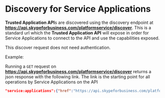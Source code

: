 # Discovery for Service Applications

 
**Trusted Application API**s are discovered using the discovery endpoint at **https://api.skypeforbusiness.com/platformservice/discover**.
This is a standard url which the **Trusted Application API** will expose in order for Service Applications to connect to the API and use the capabilities exposed.

This discover request does not need authentication.

 

Example:

Running a `GET` request on **https://api.skypeforbusiness.com/platformservice/discover** returns a json response with the following link. The link is the starting point for all operations by Service Applications on the API

```json
"service:applications":{"href":"https://api.skypeforbusiness.com/platformService/v1/applications"}
```
 